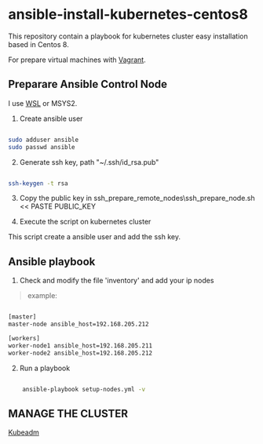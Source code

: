 # ansible-install-kubernetes-centos8

This repository contain a playbook for kubernetes cluster easy installation based in Centos 8.

For prepare virtual machines with [Vagrant](https://github.com/edib/many_vagrant_machines).

## Preparare Ansible Control Node

I use [WSL](https://docs.microsoft.com/en-us/windows/wsl/install) or MSYS2.

1. Create ansible user

```bash

sudo adduser ansible
sudo passwd ansible

```

2. Generate ssh key, path "~/.ssh/id_rsa.pub"

```bash

ssh-keygen -t rsa

```

3. Copy the public key in ssh_prepare_remote_nodes\ssh_prepare_node.sh << PASTE PUBLIC_KEY

4. Execute the script on kubernetes cluster

This script create a ansible user and add the ssh key.

## Ansible playbook

1. Check and modify the file 'inventory' and add your ip nodes

> example:

```bash

[master]
master-node ansible_host=192.168.205.212

[workers]
worker-node1 ansible_host=192.168.205.211
worker-node2 ansible_host=192.168.205.212

```

2. Run a playbook

```bash

    ansible-playbook setup-nodes.yml -v

```

## MANAGE THE CLUSTER

[Kubeadm](https://kubernetes.io/docs/reference/setup-tools/kubeadm/)
